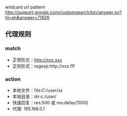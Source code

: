 wildcard url pattern 
http://support.google.com/customsearch/bin/answer.py?hl=en&answer=71826

## 代理规则

### match

* 正常形式：http://xxx.xxx
* 正则形式：regexp:http\:\/\/xxx\.fff

### action

* 本地文件：file:C:/user/xx
* 本地目录：dir:c:/user/
* 快速回复：res:500 或 res:delay(1000)
* 代理: 195.168.0.1